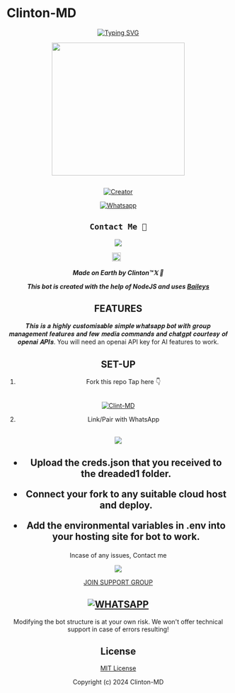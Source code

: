 # Clinton-MD
<div align="center">
<a href="https://git.io/typing-svg"><img src="https://readme-typing-svg.demolab.com?font=Black+Ops+One&size=50&pause=1000&color=1BAFBAFF&center=true&width=910&height=100&lines=LONG LIVE+👑Clinton-MD👑;MULTI+DEVICE+WHATSAPP+BOT;CREATED+BY+Clinton;PUBLIC+RELESED; ...;Clinton-𝙼𝙳." alt="Typing SVG" /></a>
  </p>
  
<p align="center">
<img src="https://i.imgur.com/uSOiZ9Z.jpg" width="300" height="300"/>
</p>
<p align="center">
  <a href="#"><img src="http://readme-typing-svg.herokuapp.com?color=d1fa02&center=true&vCenter=true&multiline=false&lines=Clintom -MD+WHATSAPP+BOT" alt="">
</p>
<p align="center">
<a href="#"><img title="Creator" src="https://img.shields.io/badge/Creator-Clinton™𝕏-blue.svg?style=for-the-badge&logo=github"></a>
</p>
<p align="center">
<a href="'https://wa.me/254735342808ʜᴇʟʟᴏ+𝐈𝐭𝐬_𝐒𝐢𝐫𝐦™𝕏 +uko+na+update+yoyote+ya+Clinton+Bot+Mkuu+🥲'"><img title="Whatsapp" src="'https://wa.me/254735342808ʜᴇʟʟᴏ+Clinton +uko+na+update+ya+Clinton+Bot+Mkuu+🥲'?color=green&style=flat-square"></a>
  
## ```Contact Me 💌``` 

<p align="center">

<a href="https://api.whatsapp.com/send?phone=254735342808&text=𝘩𝘦𝘭𝘭𝘰 Clinton 🥰"><img src="https://img.shields.io/badge/Contact Clinton-25D366?style=for-the-badge&logo=whatsapp&logoColor=white" />

 

</a>
<a href="https://github.com/owlai01/CROWN-MD/graphs/commit-activity"><img height="20" src="https://img.shields.io/badge/Maintained-No-red.svg"></a>&nbsp;&nbsp;
</p>


***Made on Earth by Clinton™𝕏 🦄***


***This bot is created with the help of NodeJS and uses [Baileys](https://github.com/adiwajshing/Baileys)***

## FEATURES

𝑻𝒉𝒊𝒔 𝒊𝒔 𝒂 𝒉𝒊𝒈𝒉𝒍𝒚 𝒄𝒖𝒔𝒕𝒐𝒎𝒊𝒔𝒂𝒃𝒍𝒆 𝒔𝒊𝒎𝒑𝒍𝒆 𝒘𝒉𝒂𝒕𝒔𝒂𝒑𝒑 𝒃𝒐𝒕 𝒘𝒊𝒕𝒉 𝒈𝒓𝒐𝒖𝒑 𝒎𝒂𝒏𝒂𝒈𝒆𝒎𝒆𝒏𝒕 𝒇𝒆𝒂𝒕𝒖𝒓𝒆𝒔 𝒂𝒏𝒅 𝒇𝒆𝒘 𝒎𝒆𝒅𝒊𝒂 𝒄𝒐𝒎𝒎𝒂𝒏𝒅𝒔 𝒂𝒏𝒅 𝒄𝒉𝒂𝒕𝒈𝒑𝒕 𝒄𝒐𝒖𝒓𝒕𝒆𝒔𝒚 𝒐𝒇 𝒐𝒑𝒆𝒏𝒂𝒊 𝑨𝑷𝑰𝒔.
You will need an openai API key for AI features to work.

## SET-UP
 


1. Fork this repo
   Tap here 👇
  <br>
<a href="https://github.com/xhclintohn/Clinton-MD/fork"><img title="Clint-MD" src="https://img.shields.io/badge/FORK Clinton-MD-h?color=black&style=for-the-badge&logo=stackshare"></a>







2. Link/Pair with WhatsApp



 <br>
<a 
<h2 align="left">  <a href="https://replit.com/@xhclinton/Clinton-Pairing-v1?v=1"><img src="https://repl.it/badge/github/quiec/whatsasena" />
</a>
</h2>





    
<h2 align="center">   



    
<h2 align="center">   





- Upload the creds.json that you received to the dreaded1 folder.

- Connect your fork to any suitable cloud host and deploy.

- Add the environmental variables in .env into your hosting site for bot to work.
</h2>
 
     

    
 



Incase of any issues, Contact me

<p align="center">

<a href="https://api.whatsapp.com/send?phone=254735342808&text=𝘩𝘦𝘭𝘭𝘰 Clinton 🥰"><img src="https://img.shields.io/badge/Contact Clinton-25D366?style=for-the-badge&logo=whatsapp&logoColor=white" />

JOIN SUPPORT GROUP 

[![WHATSAPP](https://img.shields.io/badge/Groups%20Panel-25D366?style=for-the-badge&logo=whatsapp&logoColor=white)](https://chat.whatsapp.com/LQL2RFbHsdj6ExfmVxrTUD) 
---------



Modifying the bot structure is at your own risk. We won't offer technical support in case of errors resulting!


## License

[MIT License](https://https://github.com/xhclintohn/Clinton-MD/blob/main/LICENSE)

Copyright (c) 2024 Clinton-MD

